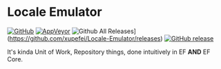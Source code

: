 Locale Emulator
===============
[![GitHub](https://img.shields.io/github/license/swtanggara/IntoItIf.svg)](https://github.com/swtanggara/IntoItIf/blob/master/LICENSE)
[![AppVeyor](https://img.shields.io/appveyor/ci/swtanggara/IntoItIf.svg)](https://ci.appveyor.com/project/swtanggara/intoitif)
![Github All Releases](https://img.shields.io/github/downloads/xupefei/Locale-Emulator/total.svg)](https://github.com/xupefei/Locale-Emulator/releases)
[![GitHub release](https://img.shields.io/github/release/xupefei/Locale-Emulator.svg)](https://github.com/xupefei/Locale-Emulator/releases/latest)

It's kinda Unit of Work, Repository things, done intuitively in EF **AND** EF Core.
